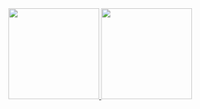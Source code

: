 <div>
  <a href="https://github.com/glauciobreno">
  <img height="180em" src="https://github-readme-stats-eight-theta.vercel.app/api?username=glauciobreno&show_icons=true&theme=dracula&include_all_commits=true&count_private=true"/>
  <img height="180em" src="https://github-readme-stats-eight-theta.vercel.app/api/top-langs/?username=glauciobreno&layout=compact&langs_count=8&theme=dracula"/>
<div>

